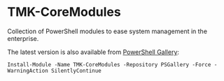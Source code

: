 # TMK-CoreModules

Collection of PowerShell modules to ease system management in the enterprise.

The latest version is also available from [PowerShell Gallery](https://www.powershellgallery.com/packages/TMK-CoreModules/):

`Install-Module -Name TMK-CoreModules -Repository PSGallery -Force -WarningAction SilentlyContinue`
